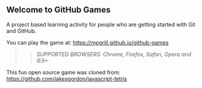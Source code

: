 ## Welcome to GitHub Games

A project based learning activity for people who are getting started with Git and GitHub.

You can play the game at: https://mpgrill.github.io/github-games

>> _*SUPPORTED BROWSERS*: Chrome, Firefox, Safari, Opera and IE9+_

This fun open source game was cloned from: https://github.com/jakesgordon/javascript-tetris
